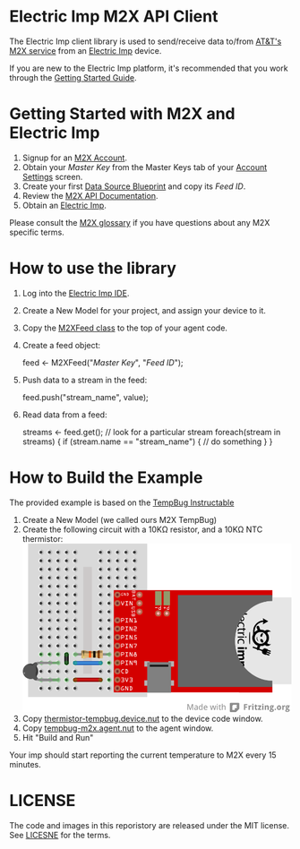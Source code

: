 Electric Imp M2X API Client
========================

The Electric Imp client library is used to send/receive data to/from [AT&amp;T's M2X service](https://m2x.att.com/) from an [Electric Imp](http://electricimp.com/) device.

If you are new to the Electric Imp platform, it's recommended that you work through the [Getting Started Guide](http://electricimp.com/docs/gettingstarted).

Getting Started with M2X and Electric Imp
=========================================
1. Signup for an [M2X Account](https://m2x.att.com/signup).
2. Obtain your _Master Key_ from the Master Keys tab of your [Account Settings](https://m2x.att.com/account) screen.
2. Create your first [Data Source Blueprint](https://m2x.att.com/blueprints) and copy its _Feed ID_.
3. Review the [M2X API Documentation](https://m2x.att.com/developer/documentation/overview).
4. Obtain an [Electric Imp](http://electricimp.com/).

Please consult the [M2X glossary](https://m2x.att.com/developer/documentation/glossary) if you have questions about any M2X specific terms.

How to use the library
=======================
1. Log into the [Electric Imp IDE](https://ide.electricimp.com).
2. Create a New Model for your project, and assign your device to it.
3. Copy the [M2XFeed class](/lib/m2x.agent.nut) to the top of your agent code.
4. Create a feed object:

    feed <- M2XFeed("_Master Key_", "_Feed ID_");

5. Push data to a stream in the feed:

    feed.push("stream_name", value);

6. Read data from a feed:

    streams <- feed.get();
    // look for a particular stream
    foreach(stream in streams) {
        if (stream.name == "stream_name") {
            // do something
        }
    }

How to Build the Example
========================
The provided example is based on the [TempBug Instructable](http://www.instructables.com/id/TempBug-internet-connected-thermometer/)

1. Create a New Model (we called ours M2X TempBug)
2. Create the following circuit with a 10KΩ resistor, and a 10KΩ NTC thermistor:
![Example Circuit](/example/tempbug-circuit.png)
3. Copy [thermistor-tempbug.device.nut](/example/thermistor-m2x.device.nut) to the device code window.
4. Copy [tempbug-m2x.agent.nut](/example/tempbug.agent.nut) to the agent window.
5. Hit "Build and Run"

Your imp should start reporting the current temperature to M2X every 15 minutes.

LICENSE
=======
The code and images in this reporistory are released under the MIT license. See [LICESNE](LICENSE) for the terms.
